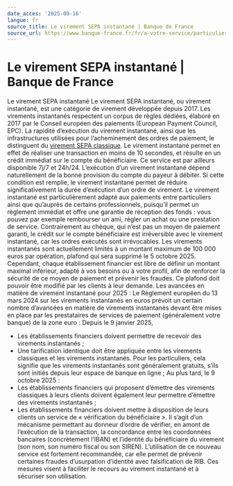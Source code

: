 ```yaml
---
date_acces: '2025-09-16'
langue: fr
source_title: Le virement SEPA instantané | Banque de France
source_url: https://www.banque-france.fr/fr/a-votre-service/particuliers/mieux-connaitre-moyens-paiement/le-virement-sepa-instantane
---
```


# Le virement SEPA instantané | Banque de France

Le virement SEPA instantané
Le virement SEPA instantané, ou virement instantané, est une catégorie de virement développée depuis 2017. Les virements instantanés respectent un corpus de règles dédiées, élaboré en 2017 par le Conseil européen des paiements (European Payment Council, EPC). La rapidité d’exécution du virement instantané, ainsi que les infrastructures utilisées pour l’acheminement des ordres de paiement, le distinguent du
[virement SEPA classique](/fr/a-votre-service/particuliers/mieux-connaitre-moyens-paiement/virement-sepa).
Le virement instantané permet en effet de réaliser une transaction en moins de 10 secondes, et résulte en un crédit immédiat sur le compte du bénéficiaire. Ce service est par ailleurs disponible 7j/7 et 24h/24.
L’exécution d’un virement instantané dépend naturellement de la bonne provision du compte du payeur à débiter. Si cette condition est remplie, le virement instantané permet de réduire significativement la durée d’exécution d’un ordre de virement.
Le virement instantané est particulièrement adapté aux paiements entre particuliers ainsi que qu’auprès de certains professionnels, puisqu’il permet un règlement immédiat et offre une garantie de réception des fonds : vous pouvez par exemple rembourser un ami, régler un achat ou une prestation de service. Contrairement au chèque, qui n’est pas un moyen de paiement garanti, le crédit sur le compte bénéficiaire est irréversible avec le virement instantané, car les ordres exécutés sont irrévocables.
Les virements instantanés sont actuellement limités à un montant maximum de 100 000 euros par opération, plafond qui sera supprimé le 5 octobre 2025. Cependant, chaque établissement financier est libre de définir un montant maximal inférieur, adapté à vos besoins ou à votre profil, afin de renforcer la sécurité de ce moyen de paiement et prévenir les fraudes. Ce plafond doit pouvoir être modifié par les clients à leur demande.
Les avancées en matière de virement instantané pour 2025 :
Le Règlement européen du 13 mars 2024 sur les virements instantanés en euros prévoit un certain nombre d’avancées en matière de virements instantanés devant être mises en place par les prestataires de services de paiement (généralement votre banque) de la zone euro :
Depuis le 9 janvier 2025,
- Les établissements financiers doivent permettre de recevoir des virements instantanés ;
- Une tarification identique doit être appliquée entre les virements classiques et les virements instantanés. Pour les particuliers, cela signifie que les virements instantanés sont généralement gratuits, s’ils sont initiés depuis leur espace de banque en ligne ;
Au plus tard, le 9 octobre 2025 :
- Les établissements financiers qui proposent d’émettre des virements classiques à leurs clients doivent également leur permettre d’émettre des virements instantanés ;
- Les établissements financiers doivent mettre à disposition de leurs clients un service de « vérification du bénéficiaire ». Il s’agit d’un mécanisme permettant au donneur d’ordre de vérifier, en amont de l’exécution de la transaction, la concordance entre les coordonnées bancaires (concrètement l’IBAN) et l’identité du bénéficiaire du virement (son nom, son numéro fiscal ou son SIREN). L’utilisation de ce nouveau service est fortement recommandée, car elle permet de prévenir certaines fraudes d’usurpation d’identité avec falsification de RIB.
Ces mesures visent à faciliter le recours au virement instantané et à sécuriser son utilisation.